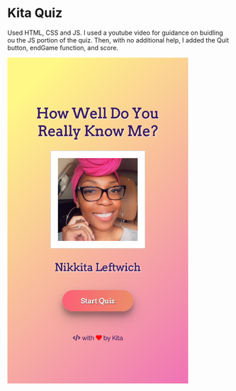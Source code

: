 # Kita Quiz

Used HTML, CSS and JS.  I used a youtube video for guidance on buidling ou the JS portion of the quiz.  Then, with no additional help, I added the Quit button, endGame function, and score.  

![Mobile Screenshot](https://github.com/nlefty/quiz/blob/master/images/KitaQuiz.png)
